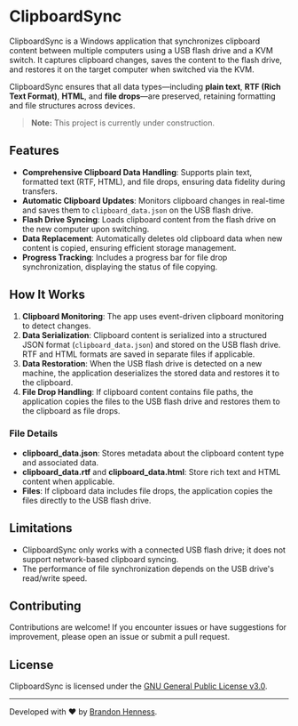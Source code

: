# ClipboardSync

ClipboardSync is a Windows application that synchronizes clipboard content between multiple computers using a USB flash drive and a KVM switch. It captures clipboard changes, saves the content to the flash drive, and restores it on the target computer when switched via the KVM. 

ClipboardSync ensures that all data types—including **plain text**, **RTF (Rich Text Format)**, **HTML**, and **file drops**—are preserved, retaining formatting and file structures across devices.

> **Note:** This project is currently under construction.

## Features

- **Comprehensive Clipboard Data Handling**: Supports plain text, formatted text (RTF, HTML), and file drops, ensuring data fidelity during transfers.
- **Automatic Clipboard Updates**: Monitors clipboard changes in real-time and saves them to `clipboard_data.json` on the USB flash drive.
- **Flash Drive Syncing**: Loads clipboard content from the flash drive on the new computer upon switching.
- **Data Replacement**: Automatically deletes old clipboard data when new content is copied, ensuring efficient storage management.
- **Progress Tracking**: Includes a progress bar for file drop synchronization, displaying the status of file copying.

## How It Works

1. **Clipboard Monitoring**: The app uses event-driven clipboard monitoring to detect changes.
2. **Data Serialization**: Clipboard content is serialized into a structured JSON format (`clipboard_data.json`) and stored on the USB flash drive. RTF and HTML formats are saved in separate files if applicable.
3. **Data Restoration**: When the USB flash drive is detected on a new machine, the application deserializes the stored data and restores it to the clipboard.
4. **File Drop Handling**: If clipboard content contains file paths, the application copies the files to the USB flash drive and restores them to the clipboard as file drops.

### File Details

- **clipboard_data.json**: Stores metadata about the clipboard content type and associated data.
- **clipboard_data.rtf** and **clipboard_data.html**: Store rich text and HTML content when applicable.
- **Files**: If clipboard data includes file drops, the application copies the files directly to the USB flash drive.

## Limitations

- ClipboardSync only works with a connected USB flash drive; it does not support network-based clipboard syncing.
- The performance of file synchronization depends on the USB drive's read/write speed.

## Contributing

Contributions are welcome! If you encounter issues or have suggestions for improvement, please open an issue or submit a pull request.

## License

ClipboardSync is licensed under the [GNU General Public License v3.0](LICENSE).

---

Developed with ❤️ by [Brandon Henness](https://github.com/brandonhenness).
